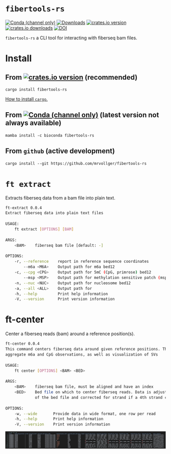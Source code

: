 # `fibertools-rs`
[![Conda (channel only)](https://img.shields.io/conda/vn/bioconda/fibertools-rs?color=green)](https://anaconda.org/bioconda/fibertools-rs)
 [![Downloads](https://img.shields.io/conda/dn/bioconda/fibertools-rs?color=green)](https://anaconda.org/bioconda/fibertools-rs)
[![crates.io version](https://img.shields.io/crates/v/fibertools-rs)](https://crates.io/crates/fibertools-rs)
[![crates.io downloads](https://img.shields.io/crates/d/fibertools-rs?color=orange&label=downloads)](https://crates.io/crates/fibertools-rs)
[![DOI](https://zenodo.org/badge/517338593.svg)](https://zenodo.org/badge/latestdoi/517338593)

`fibertools-rs` a CLI tool for interacting with fiberseq bam files.

# Install
## From [![crates.io version](https://img.shields.io/crates/v/fibertools-rs)](https://crates.io/crates/fibertools-rs) (recommended)
```
cargo install fibertools-rs
```
[How to install `cargo`.](https://doc.rust-lang.org/cargo/getting-started/installation.html)

## From [![Conda (channel only)](https://img.shields.io/conda/vn/bioconda/fibertools-rs?color=green)](https://anaconda.org/bioconda/fibertools-rs) (latest version not always available)
```
mamba install -c bioconda fibertools-rs
```
## From `github` (active development)
```
cargo install --git https://github.com/mrvollger/fibertools-rs
```



# `ft extract`
Extracts fiberseq data from a bam file into plain text.
```bash
ft-extract 0.0.4
Extract fiberseq data into plain text files

USAGE:
    ft extract [OPTIONS] [BAM]

ARGS:
    <BAM>    fiberseq bam file [default: -]

OPTIONS:
    -r, --reference    report in reference sequence coordinates
        --m6a <M6A>    Output path for m6a bed12
    -c, --cpg <CPG>    Output path for 5mC (CpG, primrose) bed12
        --msp <MSP>    Output path for methylation sensitive patch (msp) bed12
    -n, --nuc <NUC>    Output path for nucleosome bed12
    -a, --all <ALL>    Output path for
    -h, --help         Print help information
    -V, --version      Print version information
```


# ft-center
Center a fiberseq reads (bam) around a reference position(s).
```bash
ft-center 0.0.4
This command centers fiberseq data around given reference positions. This is useful for making
aggregate m6a and CpG observations, as well as visualization of SVs

USAGE:
    ft center [OPTIONS] <BAM> <BED>

ARGS:
    <BAM>    fiberseq bam file, must be aligned and have an index
    <BED>    Bed file on which to center fiberseq reads. Data is adjusted to the start position
             of the bed file and corrected for strand if a 4th strand column is included

OPTIONS:
    -w, --wide       Provide data in wide format, one row per read
    -h, --help       Print help information
    -V, --version    Print version information
```
![center](/images/center.png)
